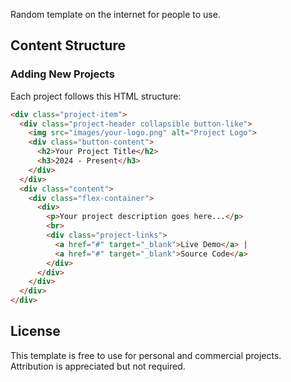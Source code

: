 Random template on the internet for people to use.

## Content Structure

### Adding New Projects

Each project follows this HTML structure:

```html
<div class="project-item">
  <div class="project-header collapsible button-like">
    <img src="images/your-logo.png" alt="Project Logo">
    <div class="button-content">
      <h2>Your Project Title</h2>
      <h3>2024 - Present</h3>
    </div>
  </div>
  <div class="content">
    <div class="flex-container">
      <div>
        <p>Your project description goes here...</p>
        <br>
        <div class="project-links">
          <a href="#" target="_blank">Live Demo</a> | 
          <a href="#" target="_blank">Source Code</a>
        </div>
      </div>
    </div>
  </div>
</div>
```

## License
This template is free to use for personal and commercial projects. Attribution is appreciated but not required.
